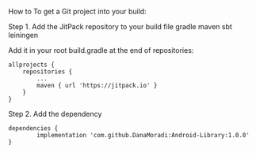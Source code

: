 How to
To get a Git project into your build:

Step 1. Add the JitPack repository to your build file
gradle
maven
sbt
leiningen

Add it in your root build.gradle at the end of repositories:

	allprojects {
		repositories {
			...
			maven { url 'https://jitpack.io' }
		}
	}
Step 2. Add the dependency

	dependencies {
	        implementation 'com.github.DanaMoradi:Android-Library:1.0.0'
	}
